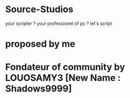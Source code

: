# Source-Studios
your scripter ? your professionel of pc ? let's script


# proposed by me



# Fondateur of community by LOUOSAMY3 [New Name : Shadows9999]
